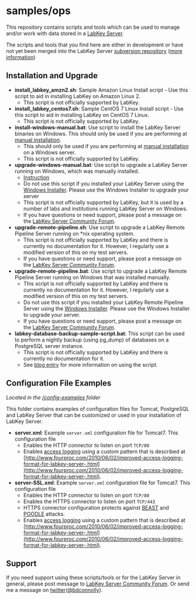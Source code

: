 samples/ops
==========

This repository contains scripts and tools which can be used to manage and/or work with data stored in a [LabKey Server](https://www.labkey.org/). 

The scripts and tools that you find here are either in development or have not yet been merged into the LabKey Server [subversion repository](https://www.labkey.org/wiki/home/Documentation/page.view?name=svn) ([more information](https://www.labkey.org/wiki/home/Documentation/page.view?name=openSourceProject))


## Installation and Upgrade 

* **install_labkey_amzn2.sh**:  Sample Amazon Linux Install script - Use this script to aid in installing LabKey on Amazon Linux 2.  
    * This script is not officially supported by LabKey.
* **install_labkey_centos7.sh**:  Sample CentOS 7 Linux Install script - Use this script to aid in installing LabKey on CentOS 7 Linux.
    * This script is not officially supported by LabKey.
* **install-windows-manual.bat**: Use script to install the LabKey Server binaries on Windows. This should only be used if you are performing at [manual installation](https://www.labkey.org/wiki/home/Documentation/page.view?name=manualInstall).
    *  This should only be used if you are performing at [manual installation](https://www.labkey.org/wiki/home/Documentation/page.view?name=manualInstall) on a Windows server.
    * This script is not officially supported by LabKey.
* **upgrade-windows-manual.bat**:  Use script to upgrade a LabKey Server running on Windows, which was manually installed. 
    * [Instruction](https://www.labkey.org/announcements/home/Server/Administration/thread.view?rowId=4842)
    * Do not use this script if you installed your LabKey Server using the [Windows Installer](https://www.labkey.org/wiki/home/Documentation/page.view?name=configWindows). Please use the Windows Installer to upgrade your server
    * This script is not officially supported by LabKey, but it is used by a number of labs and institutions running LabKey Server on Windows. 
    * If you have questions or need support, please post a message on the [LabKey Server Community Forum](https://www.labkey.org/project/home/Server/Forum/begin.view?).
* **upgrade-remote-pipeline.sh**: Use script to upgrade a LabKey Remote Pipeline Server running on \*nix operating system.
    * This script is not officially supported by LabKey and there is currently no documentation for it. However, I regularly use a modified version of this on my test servers. 
    * If you have questions or need support, please post a message on the [LabKey Server Community Forum](https://www.labkey.org/project/home/Server/Forum/begin.view?).
* **upgrade-remote-pipeline.bat**: Use script to upgrade a LabKey Remote Pipeline Server running on Windows that was installed manually.
    * This script is not officially supported by LabKey and there is currently no documentation for it. However, I regularly use a modified version of this on my test servers.
    * Do not use this script if you installed your LabKey Remote Pipeline Server using the [Windows Installer](https://www.labkey.org/wiki/home/Documentation/page.view?name=configWindows). Please use the Windows Installer to upgrade your server.
    * If you have questions or need support, please post a message on the [LabKey Server Community Forum](https://www.labkey.org/project/home/Server/Forum/begin.view?).
* **labkey-database-backup-sample-script.bat**: This script can be used to perform a nightly backup (using pg_dump) of databases on a PostgreSQL server instance.
    * This script is not officially supported by LabKey and there is currently no documentation for it.
    * See [blog entry](http://fourproc.com/2013/05/02/using-labkey-s-sample-backup-script-to-backup-your-postgresql-database.html) for more information on using the script.


## Configuration File Examples
_Located in the [/config-examples](/LabKey/samples/tree/master/config-examples) folder_

This folder contains examples of configuration files for Tomcat, PostgreSQL and LabKey Server that can be customized or used in your installation of LabKey Server.

* **server.xml**: Example `server.xml` configuration file for Tomcat7. This configuration file 
    * Enables the HTTP connector to listen on port `TCP/80`
    * Enables [access logging](http://tomcat.apache.org/tomcat-7.0-doc/config/valve.html#Access_Logging) using a custom pattern that is described at [http://www.fourproc.com/2010/06/02/improved-access-logging-format-for-labkey-server-.html](http://www.fourproc.com/2010/06/02/improved-access-logging-format-for-labkey-server-.html).
* **server-SSL.xml**: Example `server.xml` configuration file for Tomcat7. This configuration file 
    * Enables the HTTP connector to listen on port `TCP/80`
    * Enables the HTTPS connector to listen on port `TCP/443`
    * HTTPS connector configuration protects against [BEAST](http://blog.zoller.lu/2011/09/beast-summary-tls-cbc-countermeasures.html) and [POODLE](https://www.imperialviolet.org/2014/10/14/poodle.html) attacks.
    * Enables [access logging](http://tomcat.apache.org/tomcat-7.0-doc/config/valve.html#Access_Logging) using a custom pattern that is described at [http://www.fourproc.com/2010/06/02/improved-access-logging-format-for-labkey-server-.html](http://www.fourproc.com/2010/06/02/improved-access-logging-format-for-labkey-server-.html).


## Support 

If you need support using these scripts/tools or for the LabKey Server in general, please post message to [LabKey Server Community Forum](https://www.labkey.org/project/home/Server/Forum/begin.view?). Or send me a message on [twitter](https://twitter.com/bdconnolly)([@bdconnolly](https://twitter.com/bdconnolly)).

